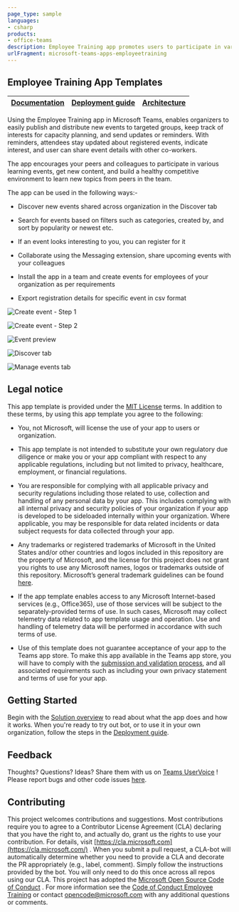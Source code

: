 ```yaml
---
page_type: sample
languages:
- csharp
products:
- office-teams
description: Employee Training app promotes users to participate in various learning events, get new content, and build a healthy competitive environment to learn new topics from peers in the team.
urlFragment: microsoft-teams-apps-employeetraining
---
```


## Employee Training App Templates

| [Documentation](https://github.com/OfficeDev/microsoft-teams-apps-employeetraining/wiki) | [Deployment guide](https://github.com/OfficeDev/microsoft-teams-apps-employeetraining/wiki/Deployment-Guide) | [Architecture](https://github.com/OfficeDev/microsoft-teams-apps-employeetraining/wiki/Solution-Overview) |
| ---- | ---- | ---- |

Using the Employee Training app in Microsoft Teams, enables organizers to easily publish and distribute new events to targeted groups, keep track of interests for capacity planning, and send updates or reminders. With reminders, attendees stay updated about registered events, indicate interest, and user can share event details with other co-workers.

The app encourages your peers and colleagues to participate in various learning events, get new content, and build a healthy competitive environment to learn new topics from peers in the team.

  

The app can be used in the following ways:-

- Discover new events shared across organization in the Discover tab

- Search for events based on filters such as categories, created by, and sort by popularity or newest etc.

- If an event looks interesting to you, you can register for it

- Collaborate using the Messaging extension, share upcoming events with your colleagues

- Install the app in a team and create events for employees of your organization as per requirements

- Export registration details for specific event in csv format

![Create event - Step 1](https://github.com/OfficeDev/microsoft-teams-apps-employeetraining/wiki/Images/CreateEventStep1.png)

![Create event - Step 2](https://github.com/OfficeDev/microsoft-teams-apps-employeetraining/wiki/Images/CreateEventStep2.png)

![Event preview](https://github.com/OfficeDev/microsoft-teams-apps-employeetraining/wiki/Images/EventPreview.png)

![Discover tab](https://github.com/OfficeDev/microsoft-teams-apps-employeetraining/wiki/Images/DiscoverTab.png)

![Manage events tab](https://github.com/OfficeDev/microsoft-teams-apps-employeetraining/wiki/Images/ManageEventsTab.png)

## **Legal notice**
This app template is provided under the [MIT License](https://github.com/OfficeDev/microsoft-teams-apps-employeetraining/blob/master/LICENSE) terms. In addition to these terms, by using this app template you agree to the following:

- You, not Microsoft, will license the use of your app to users or organization. 

- This app template is not intended to substitute your own regulatory due diligence or make you or your app compliant with respect to any applicable regulations, including but not limited to privacy, healthcare, employment, or financial regulations.

- You are responsible for complying with all applicable privacy and security regulations including those related to use, collection and handling of any personal data by your app. This includes complying with all internal privacy and security policies of your organization if your app is developed to be sideloaded internally within your organization. Where applicable, you may be responsible for data related incidents or data subject requests for data collected through your app.

- Any trademarks or registered trademarks of Microsoft in the United States and/or other countries and logos included in this repository are the property of Microsoft, and the license for this project does not grant you rights to use any Microsoft names, logos or trademarks outside of this repository. Microsoft’s general trademark guidelines can be found [here](https://www.microsoft.com/en-us/legal/intellectualproperty/trademarks/usage/general.aspx).

- If the app template enables access to any Microsoft Internet-based services (e.g., Office365), use of those services will be subject to the separately-provided terms of use. In such cases, Microsoft may collect telemetry data related to app template usage and operation. Use and handling of telemetry data will be performed in accordance with such terms of use.

- Use of this template does not guarantee acceptance of your app to the Teams app store. To make this app available in the Teams app store, you will have to comply with the [submission and validation process](https://docs.microsoft.com/en-us/microsoftteams/platform/concepts/deploy-and-publish/appsource/publish), and all associated requirements such as including your own privacy statement and terms of use for your app.
## **Getting** **Started**
Begin with the [Solution overview](https://github.com/OfficeDev/microsoft-teams-apps-employeetraining/wiki/Solution-Overview) to read about what the app does and how it works.
When you're ready to try out bot, or to use it in your own organization, follow the steps in the [Deployment guide](https://github.com/OfficeDev/microsoft-teams-apps-employeetraining/wiki/Deployment-Guide).
## **Feedback**
Thoughts? Questions? Ideas? Share them with us on [Teams UserVoice](https://microsoftteams.uservoice.com/forums/555103-public) !
Please report bugs and other code issues [here](https://github.com/OfficeDev/microsoft-teams-apps-employeetraining/wiki/Deployment-Guide).
## **Contributing**
This project welcomes contributions and suggestions. Most contributions require you to agree to a Contributor License Agreement (CLA) declaring that you have the right to, and actually do, grant us the rights to use your contribution. For details, visit [https://cla.microsoft.com](https://cla.microsoft.com/) .
When you submit a pull request, a CLA-bot will automatically determine whether you need to provide a CLA and decorate the PR appropriately (e.g., label, comment). Simply follow the instructions provided by the bot. You will only need to do this once across all repos using our CLA.
This project has adopted the [Microsoft Open Source Code of Conduct](https://opensource.microsoft.com/codeofconduct/) . For more information see the [Code of Conduct Employee Training]([https://opensource.microsoft.com/codeofconduct/employeetraining](https://opensource.microsoft.com/codeofconduct/employeetraining)) or contact [opencode@microsoft.com](mailto:opencode@microsoft.com) with any additional questions or comments.
